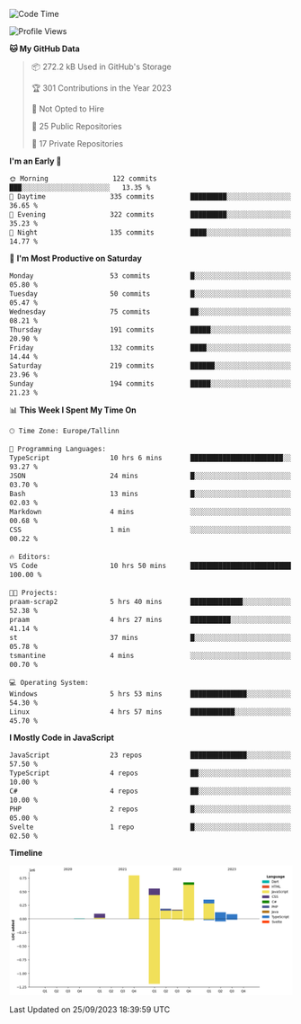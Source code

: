<!--START_SECTION:waka-->
![Code Time](http://img.shields.io/badge/Code%20Time-404%20hrs%2023%20mins-blue)

![Profile Views](http://img.shields.io/badge/Profile%20Views-0-blue)

**🐱 My GitHub Data** 

> 📦 272.2 kB Used in GitHub's Storage 
 > 
> 🏆 301 Contributions in the Year 2023
 > 
> 🚫 Not Opted to Hire
 > 
> 📜 25 Public Repositories 
 > 
> 🔑 17 Private Repositories 
 > 
**I'm an Early 🐤** 

```text
🌞 Morning                122 commits         ███░░░░░░░░░░░░░░░░░░░░░░   13.35 % 
🌆 Daytime                335 commits         █████████░░░░░░░░░░░░░░░░   36.65 % 
🌃 Evening                322 commits         █████████░░░░░░░░░░░░░░░░   35.23 % 
🌙 Night                  135 commits         ████░░░░░░░░░░░░░░░░░░░░░   14.77 % 
```
📅 **I'm Most Productive on Saturday** 

```text
Monday                   53 commits          █░░░░░░░░░░░░░░░░░░░░░░░░   05.80 % 
Tuesday                  50 commits          █░░░░░░░░░░░░░░░░░░░░░░░░   05.47 % 
Wednesday                75 commits          ██░░░░░░░░░░░░░░░░░░░░░░░   08.21 % 
Thursday                 191 commits         █████░░░░░░░░░░░░░░░░░░░░   20.90 % 
Friday                   132 commits         ████░░░░░░░░░░░░░░░░░░░░░   14.44 % 
Saturday                 219 commits         ██████░░░░░░░░░░░░░░░░░░░   23.96 % 
Sunday                   194 commits         █████░░░░░░░░░░░░░░░░░░░░   21.23 % 
```


📊 **This Week I Spent My Time On** 

```text
🕑︎ Time Zone: Europe/Tallinn

💬 Programming Languages: 
TypeScript               10 hrs 6 mins       ███████████████████████░░   93.27 % 
JSON                     24 mins             █░░░░░░░░░░░░░░░░░░░░░░░░   03.70 % 
Bash                     13 mins             █░░░░░░░░░░░░░░░░░░░░░░░░   02.03 % 
Markdown                 4 mins              ░░░░░░░░░░░░░░░░░░░░░░░░░   00.68 % 
CSS                      1 min               ░░░░░░░░░░░░░░░░░░░░░░░░░   00.22 % 

🔥 Editors: 
VS Code                  10 hrs 50 mins      █████████████████████████   100.00 % 

🐱‍💻 Projects: 
praam-scrap2             5 hrs 40 mins       █████████████░░░░░░░░░░░░   52.38 % 
praam                    4 hrs 27 mins       ██████████░░░░░░░░░░░░░░░   41.14 % 
st                       37 mins             █░░░░░░░░░░░░░░░░░░░░░░░░   05.78 % 
tsmantine                4 mins              ░░░░░░░░░░░░░░░░░░░░░░░░░   00.70 % 

💻 Operating System: 
Windows                  5 hrs 53 mins       ██████████████░░░░░░░░░░░   54.30 % 
Linux                    4 hrs 57 mins       ███████████░░░░░░░░░░░░░░   45.70 % 
```

**I Mostly Code in JavaScript** 

```text
JavaScript               23 repos            ██████████████░░░░░░░░░░░   57.50 % 
TypeScript               4 repos             ██░░░░░░░░░░░░░░░░░░░░░░░   10.00 % 
C#                       4 repos             ██░░░░░░░░░░░░░░░░░░░░░░░   10.00 % 
PHP                      2 repos             █░░░░░░░░░░░░░░░░░░░░░░░░   05.00 % 
Svelte                   1 repo              █░░░░░░░░░░░░░░░░░░░░░░░░   02.50 % 
```



**Timeline**

![Lines of Code chart](https://raw.githubusercontent.com/Piilu/Piilu/main/assets/bar_graph.png)


 Last Updated on 25/09/2023 18:39:59 UTC
<!--END_SECTION:waka-->